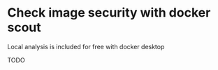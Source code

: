 # Check image security with docker scout

Local analysis is included for free with docker desktop

TODO
